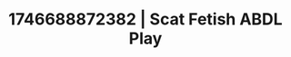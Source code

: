 ---
categories:
- Skin-to-skin fantasy
- Immersive passion
- Shibari art
- AI-generated
- Voyeur fantasy
- Tattooed beauties
- ASMR
- Cosplay
image: /assets/images/1746688872382.jpg
layout: post
seo:
  description: Featured content with exclusive ABDL Play, Scat Fetish. HD images available.
  keywords: ABDL Play, Scat Fetish
  og_image: /assets/images/1746688872382.jpg
  schema_type: VisualArtwork
tags:
- ABDL Play
- '#1746688872382'
- Scat Fetish
title: 1746688872382 | Scat Fetish ABDL Play
---